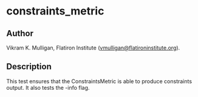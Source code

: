 # constraints\_metric 

## Author

Vikram K. Mulligan, Flatiron Institute (vmulligan@flatironinstitute.org).

## Description

This test ensures that the ConstraintsMetric is able to produce constraints output.  It also tests the -info flag.
